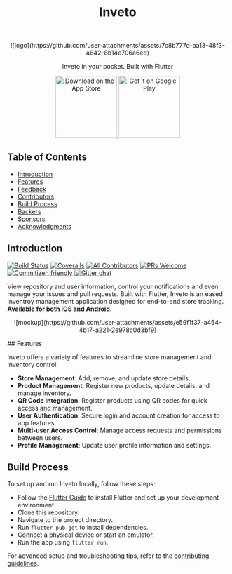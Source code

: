 <h1 align="center"> Inveto </h1> <br>
<p align="center">![logo](https://github.com/user-attachments/assets/7c8b777d-aa13-48f3-a642-8b14e706a6ed)
</p>

<p align="center">
  Inveto in your pocket. Built with Flutter
</p>

<p align="center">
  <a href="https://itunes.apple.com/us/app/gitpoint/id1251245162?mt=8">
    <img alt="Download on the App Store" title="App Store" src="http://i.imgur.com/0n2zqHD.png" width="140">
  </a>

  <a href="https://play.google.com/store/apps/details?id=com.gitpoint">
    <img alt="Get it on Google Play" title="Google Play" src="http://i.imgur.com/mtGRPuM.png" width="140">
  </a>
</p>

<!-- START doctoc generated TOC please keep comment here to allow auto update -->
<!-- DON'T EDIT THIS SECTION, INSTEAD RE-RUN doctoc TO UPDATE -->
## Table of Contents

- [Introduction](#introduction)
- [Features](#features)
- [Feedback](#feedback)
- [Contributors](#contributors)
- [Build Process](#build-process)
- [Backers](#backers-)
- [Sponsors](#sponsors-)
- [Acknowledgments](#acknowledgments)

<!-- END doctoc generated TOC please keep comment here to allow auto update -->

## Introduction

[![Build Status](https://img.shields.io/travis/gitpoint/git-point.svg?style=flat-square)](https://travis-ci.org/gitpoint/git-point)
[![Coveralls](https://img.shields.io/coveralls/github/gitpoint/git-point.svg?style=flat-square)](https://coveralls.io/github/gitpoint/git-point)
[![All Contributors](https://img.shields.io/badge/all_contributors-73-orange.svg?style=flat-square)](./CONTRIBUTORS.md)
[![PRs Welcome](https://img.shields.io/badge/PRs-welcome-brightgreen.svg?style=flat-square)](http://makeapullrequest.com)
[![Commitizen friendly](https://img.shields.io/badge/commitizen-friendly-brightgreen.svg?style=flat-square)](http://commitizen.github.io/cz-cli/)
[![Gitter chat](https://img.shields.io/badge/chat-on_gitter-008080.svg?style=flat-square)](https://gitter.im/git-point)

View repository and user information, control your notifications and even manage your issues and pull requests. Built with Flutter, Inveto is an eased inventroy management application designed for end-to-end store tracking.
**Available for both iOS and Android.**

<p align="center">![mockup](https://github.com/user-attachments/assets/e59f1f37-a454-4b17-a221-2e978c0d3bf9)
</p>
## Features

Inveto offers a variety of features to streamline store management and inventory control:

- **Store Management**: Add, remove, and update store details.
- **Product Management**: Register new products, update details, and manage inventory.
- **QR Code Integration**: Register products using QR codes for quick access and management.
- **User Authentication**: Secure login and account creation for access to app features.
- **Multi-user Access Control**: Manage access requests and permissions between users.
- **Profile Management**: Update user profile information and settings.

## Build Process

To set up and run Inveto locally, follow these steps:

- Follow the [Flutter Guide](https://flutter.dev/docs/get-started/install) to install Flutter and set up your development environment.
- Clone this repository.
- Navigate to the project directory.
- Run `flutter pub get` to install dependencies.
- Connect a physical device or start an emulator.
- Run the app using `flutter run`.

For advanced setup and troubleshooting tips, refer to the [contributing guidelines](./CONTRIBUTING.md).

